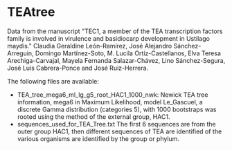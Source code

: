 # TEAtree
Data from the manuscript "TEC1, a member of the TEA transcription factors family is involved in virulence and basidiocarp development in Ustilago maydis." Claudia Geraldine León-Ramírez, José Alejandro Sánchez-Arreguin, Domingo Martínez-Soto, M. Lucila Ortíz-Castellanos, Elva Teresa Arechiga-Carvajal, Mayela Fernanda Salazar-Chávez, Lino Sánchez-Segura, José Luis Cabrera-Ponce and José Ruiz-Herrera.

The following files are available:
* TEA_tree_mega6_ml_lg_g5_root_HAC1_1000_nwk: Newick TEA tree information, mega6 in Maximum Likelihood, model Le_Gascuel, a discrete Gamma  distribution (categories 5), with 1000 bootstraps was rooted using the method of the external group, HAC1.
* sequences_used_for_TEA_Tree.txt The first 6 sequences are from the outer group HAC1, then different sequences of TEA are identified of the various organisms are identified by the group or phylum.
